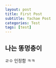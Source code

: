 ```yaml
---
layout: post
title: First Post
subtitle: Yachae Post
categories: Test
tags: [test]
---
```


## 나는 똥멍충이
ㄹㅇ 인정함 ㅋㅋ
